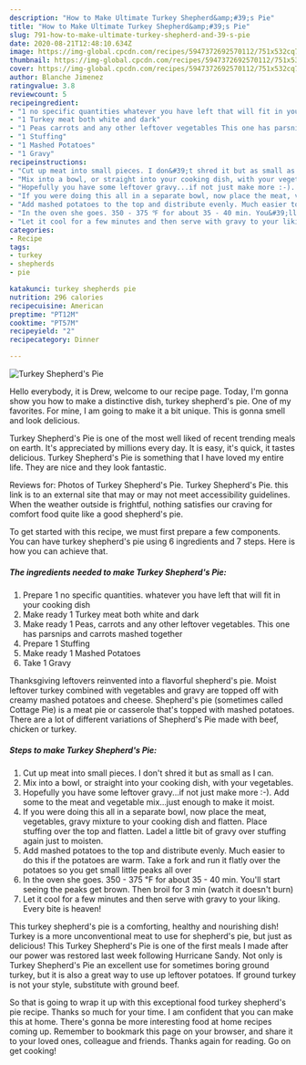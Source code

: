 ```yaml
---
description: "How to Make Ultimate Turkey Shepherd&amp;#39;s Pie"
title: "How to Make Ultimate Turkey Shepherd&amp;#39;s Pie"
slug: 791-how-to-make-ultimate-turkey-shepherd-and-39-s-pie
date: 2020-08-21T12:48:10.634Z
image: https://img-global.cpcdn.com/recipes/5947372692570112/751x532cq70/turkey-shepherds-pie-recipe-main-photo.jpg
thumbnail: https://img-global.cpcdn.com/recipes/5947372692570112/751x532cq70/turkey-shepherds-pie-recipe-main-photo.jpg
cover: https://img-global.cpcdn.com/recipes/5947372692570112/751x532cq70/turkey-shepherds-pie-recipe-main-photo.jpg
author: Blanche Jimenez
ratingvalue: 3.8
reviewcount: 5
recipeingredient:
- "1 no specific quantities whatever you have left that will fit in your cooking dish"
- "1 Turkey meat both white and dark"
- "1 Peas carrots and any other leftover vegetables This one has parsnips and carrots mashed together"
- "1 Stuffing"
- "1 Mashed Potatoes"
- "1 Gravy"
recipeinstructions:
- "Cut up meat into small pieces. I don&#39;t shred it but as small as I can."
- "Mix into a bowl, or straight into your cooking dish, with your vegetables."
- "Hopefully you have some leftover gravy...if not just make more :-). Add some to the meat and vegetable mix...just enough to make it moist."
- "If you were doing this all in a separate bowl, now place the meat, vegetables, gravy mixture to your cooking dish and flatten. Place stuffing over the top and flatten. Ladel a little bit of gravy over stuffing again just to moisten."
- "Add mashed potatoes to the top and distribute evenly. Much easier to do this if the potatoes are warm. Take a fork and run it flatly over the potatoes so you get small little peaks all over"
- "In the oven she goes. 350 - 375 ℉ for about 35 - 40 min. You&#39;ll start seeing the peaks get brown. Then broil for 3 min (watch it doesn&#39;t burn)"
- "Let it cool for a few minutes and then serve with gravy to your liking. Every bite is heaven!"
categories:
- Recipe
tags:
- turkey
- shepherds
- pie

katakunci: turkey shepherds pie 
nutrition: 296 calories
recipecuisine: American
preptime: "PT12M"
cooktime: "PT57M"
recipeyield: "2"
recipecategory: Dinner

---
```



![Turkey Shepherd&#39;s Pie](https://img-global.cpcdn.com/recipes/5947372692570112/751x532cq70/turkey-shepherds-pie-recipe-main-photo.jpg)

Hello everybody, it is Drew, welcome to our recipe page. Today, I'm gonna show you how to make a distinctive dish, turkey shepherd&#39;s pie. One of my favorites. For mine, I am going to make it a bit unique. This is gonna smell and look delicious.

Turkey Shepherd&#39;s Pie is one of the most well liked of recent trending meals on earth. It's appreciated by millions every day. It is easy, it's quick, it tastes delicious. Turkey Shepherd&#39;s Pie is something that I have loved my entire life. They are nice and they look fantastic.

Reviews for: Photos of Turkey Shepherd&#39;s Pie. Turkey Shepherd&#39;s Pie. this link is to an external site that may or may not meet accessibility guidelines. When the weather outside is frightful, nothing satisfies our craving for comfort food quite like a good shepherd&#39;s pie.


To get started with this recipe, we must first prepare a few components. You can have turkey shepherd&#39;s pie using 6 ingredients and 7 steps. Here is how you can achieve that.

<!--inarticleads1-->

##### The ingredients needed to make Turkey Shepherd&#39;s Pie:

1. Prepare 1 no specific quantities. whatever you have left that will fit in your cooking dish
1. Make ready 1 Turkey meat both white and dark
1. Make ready 1 Peas, carrots and any other leftover vegetables. This one has parsnips and carrots mashed together
1. Prepare 1 Stuffing
1. Make ready 1 Mashed Potatoes
1. Take 1 Gravy


Thanksgiving leftovers reinvented into a flavorful shepherd&#39;s pie. Moist leftover turkey combined with vegetables and gravy are topped off with creamy mashed potatoes and cheese. Shepherd&#39;s pie (sometimes called Cottage Pie) is a meat pie or casserole that&#39;s topped with mashed potatoes. There are a lot of different variations of Shepherd&#39;s Pie made with beef, chicken or turkey. 

<!--inarticleads2-->

##### Steps to make Turkey Shepherd&#39;s Pie:

1. Cut up meat into small pieces. I don&#39;t shred it but as small as I can.
1. Mix into a bowl, or straight into your cooking dish, with your vegetables.
1. Hopefully you have some leftover gravy...if not just make more :-). Add some to the meat and vegetable mix...just enough to make it moist.
1. If you were doing this all in a separate bowl, now place the meat, vegetables, gravy mixture to your cooking dish and flatten. Place stuffing over the top and flatten. Ladel a little bit of gravy over stuffing again just to moisten.
1. Add mashed potatoes to the top and distribute evenly. Much easier to do this if the potatoes are warm. Take a fork and run it flatly over the potatoes so you get small little peaks all over
1. In the oven she goes. 350 - 375 ℉ for about 35 - 40 min. You&#39;ll start seeing the peaks get brown. Then broil for 3 min (watch it doesn&#39;t burn)
1. Let it cool for a few minutes and then serve with gravy to your liking. Every bite is heaven!


This turkey shepherd&#39;s pie is a comforting, healthy and nourishing dish! Turkey is a more unconventional meat to use for shepherd&#39;s pie, but just as delicious! This Turkey Shepherd&#39;s Pie is one of the first meals I made after our power was restored last week following Hurricane Sandy. Not only is Turkey Shepherd&#39;s Pie an excellent use for sometimes boring ground turkey, but it is also a great way to use up leftover potatoes. If ground turkey is not your style, substitute with ground beef. 

So that is going to wrap it up with this exceptional food turkey shepherd&#39;s pie recipe. Thanks so much for your time. I am confident that you can make this at home. There's gonna be more interesting food at home recipes coming up. Remember to bookmark this page on your browser, and share it to your loved ones, colleague and friends. Thanks again for reading. Go on get cooking!
